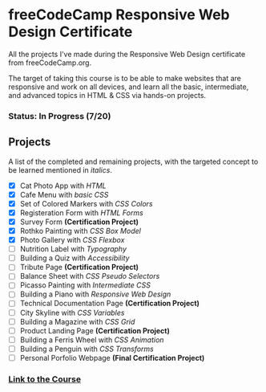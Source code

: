 # freeCodeCamp Responsive Web Design Certificate
All the projects I've made during the Responsive Web Design certificate from freeCodeCamp.org.

The target of taking this course is to be able to make websites that are responsive and work on all devices, and learn all the basic, intermediate, and advanced topics in HTML & CSS via hands-on projects.

### Status: In Progress (7/20)

## Projects
A list of the completed and remaining projects, with the targeted concept to be learned mentioned in *italics*.

- [x] Cat Photo App with *HTML*
- [x] Cafe Menu with *basic CSS*
- [x] Set of Colored Markers with *CSS Colors*
- [x] Registeration Form with *HTML Forms*
- [x] Survey Form **(Certification Project)**
- [x] Rothko Painting with *CSS Box Model*
- [x] Photo Gallery with *CSS Flexbox*
- [ ] Nutrition Label with *Typography*
- [ ] Building a Quiz with *Accessibility*
- [ ] Tribute Page **(Certification Project)**
- [ ] Balance Sheet with *CSS Pseudo Selectors*
- [ ] Picasso Painting with *Intermediate CSS*
- [ ] Building a Piano with *Responsive Web Design*
- [ ] Technical Documentation Page **(Certification Project)**
- [ ] City Skyline with *CSS Variables*
- [ ] Building a Magazine with *CSS Grid*
- [ ] Product Landing Page **(Certification Project)**
- [ ] Building a Ferris Wheel with *CSS Animation*
- [ ] Building a Penguin with *CSS Transforms*
- [ ] Personal Porfolio Webpage **(Final Certification Project)**

### [Link to the Course](https://www.freecodecamp.org/learn/2022/responsive-web-design)
